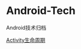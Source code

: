 # Android-Tech
Android技术归档

[Activity生命周期](https://github.com/devilWwj/Android-Tech/tree/master/ActivityLifeCircle)